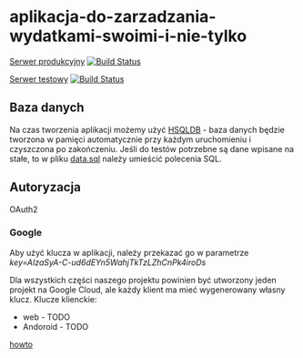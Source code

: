 # aplikacja-do-zarzadzania-wydatkami-swoimi-i-nie-tylko 

[Serwer produkcyjny](https://donkeymoney.herokuapp.com/) [![Build Status](https://travis-ci.com/vonsowic/donkey-money.svg?token=z5xW5WFyuttX4MbcwYmp&branch=master)](https://travis-ci.com/vonsowic/donkey-money?token=z5xW5WFyuttX4MbcwYmp&branch=master)

[Serwer testowy](https://osiol-test.herokuapp.com/) [![Build Status](https://travis-ci.com/vonsowic/donkey-money.svg?token=z5xW5WFyuttX4MbcwYmp&branch=develop)](https://travis-ci.com/vonsowic/donkey-money?token=z5xW5WFyuttX4MbcwYmp&branch=develop)

## Baza danych
Na czas tworzenia aplikacji możemy użyć [HSQLDB](https://pl.wikipedia.org/wiki/HSQLDB) - baza danych będzie tworzona w pamięci automatycznie przy każdym uruchomieniu i czyszczona po zakończeniu. Jeśli do testów potrzebne są dane wpisane na stałe, to w pliku [data.sql](src/main/resources/database/hsqldb/data.sql) należy umieścić polecenia SQL. 

## Autoryzacja
OAuth2

### Google
Aby użyć klucza w aplikacji, należy przekazać go w parametrze *key=AIzaSyA-C-ud6dEYn5WahjTkTzLZhCnPk4iroDs*

Dla wszystkich części naszego projektu powinien być utworzony jeden projekt na Google Cloud, ale każdy klient ma mieć wygenerowany własny klucz. Klucze klienckie:
* web - TODO
* Andoroid - TODO

[howto](https://developers.google.com/identity/sign-in/web/devconsole-project)
